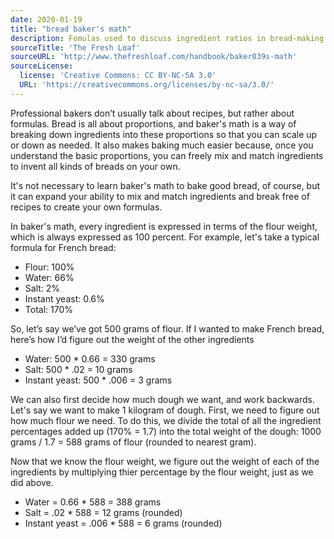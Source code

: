 ```yaml
---
date: 2020-01-19
title: "bread baker's math"
description: Fomulas used to discuss ingredient ratios in bread-making
sourceTitle: 'The Fresh Loaf'
sourceURL: 'http://www.thefreshloaf.com/handbook/baker039s-math'
sourceLicense:
  license: 'Creative Commons: CC BY-NC-SA 3.0'
  URL: 'https://creativecommons.org/licenses/by-nc-sa/3.0/'
---
```


Professional bakers don’t usually talk about recipes, but rather about formulas. Bread is all about proportions, and baker's math is a way of breaking down ingredients into these proportions so that you can scale up or down as needed. It also makes baking much easier because, once you understand the basic proportions, you can freely mix and match ingredients to invent all kinds of breads on your own.

It's not necessary to learn baker's math to bake good bread, of course, but it can expand your ability to mix and match ingredients and break free of recipes to create your own formulas.

In baker's math, every ingredient is expressed in terms of the flour weight, which is always expressed as 100 percent. For example, let's take a typical formula for French bread:

- Flour: 100%
- Water: 66%
- Salt: 2%
- Instant yeast: 0.6%
- Total: 170%

So, let’s say we’ve got 500 grams of flour. If I wanted to make French bread, here’s how I’d figure out the weight of the other ingredients

- Water: 500 \* 0.66 = 330 grams
- Salt: 500 \* .02 = 10 grams
- Instant yeast: 500 \* .006 = 3 grams

We can also first decide how much dough we want, and work backwards. Let's say we want to make 1 kilogram of dough. First, we need to figure out how much flour we need. To do this, we divide the total of all the ingredient percentages added up (170% = 1.7) into the total weight of the dough: 1000 grams / 1.7 = 588 grams of flour (rounded to nearest gram).

Now that we know the flour weight, we figure out the weight of each of the ingredients by multiplying thier percentage by the flour weight, just as we did above.

- Water = 0.66 \* 588 = 388 grams
- Salt = .02 \* 588 = 12 grams (rounded)
- Instant yeast = .006 \* 588 = 6 grams (rounded)
